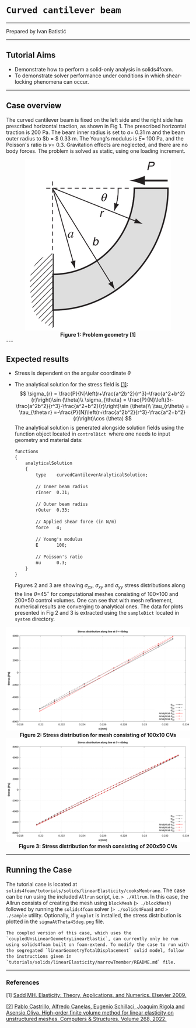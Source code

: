 # `Curved cantilever beam`

---

Prepared by Ivan Batistić

---

## Tutorial Aims

- Demonstrate how to perform a solid-only analysis in solids4foam.
- To demonstrate solver performance under conditions in which shear-locking phenomena can occur.

---

## Case overview

The curved cantilever beam is fixed on the left side and the right side has prescribed horizontal traction, as shown in Fig 1. The prescribed horizontal traction is 200 Pa. The beam inner radius is set to $a=$ 0.31 m and the beam outer radius to $b = $ 0.33 m. The Young's modulus is $E=$ 100 Pa, and the Poisson's ratio is $\nu=$ 0.3. Gravitation effects are neglected, and there are no body forces. The problem is solved as static, using one loading increment.

<div style="text-align: center;">
  <img src="./images/curvedCantilever-geometry.png" alt="Image" width="400">
    <figcaption>
     <strong>Figure 1: Problem geometry [1]</strong>
    </figcaption>
</div>
---

## Expected results

* Stress is dependent on the angular coordinate $\theta$

* The analytical solution for the stress field is [[1]](https://www.sciencedirect.com/book/9780123744463/elasticity):
  $$
  \sigma_{r} = \frac{P}{N}\left(r+\frac{a^2b^2}{r^3}-\frac{a^2+b^2}{r}\right)\sin (\theta)\\
  \sigma_{\theta} = \frac{P}{N}\left(3r-\frac{a^2b^2}{r^3}-\frac{a^2+b^2}{r}\right)\sin (\theta)\\
  \tau_{r\theta} = \tau_{\theta r} =-\frac{P}{N}\left(r+\frac{a^2b^2}{r^3}-\frac{a^2+b^2}{r}\right)\cos (\theta)
  $$
  The analytical solution is generated alongside solution fields using the function object located in `controlDict `where one needs to input geometry and material data:

  ```
  functions
  {
      analyticalSolution
      {
          type    curvedCantileverAnalyticalSolution;
  
          // Inner beam radius
          rInner  0.31;
  
          // Outer beam radius
          rOuter  0.33;
  
          // Applied shear force (in N/m)
          force   4;
  
          // Young's modulus
          E       100;
  
          // Poisson's ratio
          nu      0.3;
      }
  }
  ```

  Figures 2 and 3 are showing $\sigma_{xx}$, $\sigma_{xy}$ and $\sigma_{yy}$ stress distributions along the line $\theta$=45$^{\circ}$ for computational meshes consisting of 100×100 and 200×50 control volumes. One can see that with mesh refinement, numerical results are converging to analytical ones. The data for plots presented in Fig 2 and 3 is extracted using the `sampleDict` located in `system` directory.

<div style="text-align: center;">
  <img src="./images/sigmaAtTheta45deg-mesh100x10.png" alt="Image" width="800">
    <figcaption>
     <strong>Figure 2: Stress distribution for mesh consisting of 100x10 CVs</strong>
    </figcaption>
</div>

<div style="text-align: center;">
  <img src="./images/sigmaAtTheta45deg-mesh200x50.png" alt="Image" width="800">
    <figcaption>
     <strong>Figure 3: Stress distribution for mesh consisting of 200x50 CVs</strong>
    </figcaption>
</div>



---

## Running the Case

The tutorial case is located at `solids4foam/tutorials/solids/linearElasticity/cooksMembrane`. The case can be run using the included `Allrun` script, i.e. `> ./Allrun`.  In this case, the Allrun consists of creating the mesh using `blockMesh` (`> ./blockMesh`) followed by running the `solids4foam` solver (`> ./solids4Foam`) and `> ./sample` utility. Optionally, if `gnuplot` is installed, the stress distribution is plotted in the `sigmaAtTheta45deg.png` file.

```warning
The coupled version of this case, which uses the `coupledUnsLinearGeometryLinearElastic`, can currently only be run using solids4foam built on foam-extend. To modify the case to run with the segregated `linearGeometryTotalDisplacement` solid model, follow the instructions given in `tutorials/solids/linearElasticity/narrowTmember/README.md` file. 
```


---

### References 

[1] [Sadd MH. Elasticity: Theory, Applications, and Numerics. Elsevier 2009.](https://www.sciencedirect.com/book/9780123744463/elasticity)

[2] [Pablo Castrillo, Alfredo Canelas, Eugenio Schillaci, Joaquim Rigola and Asensio Oliva. High-order finite volume method for linear elasticity on unstructured meshes. Computers & Structures. Volume 268, 2022,](https://www.sciencedirect.com/science/article/pii/S004579492200089X)

